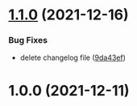 # [1.1.0](https://github.com/Muhammed-Rahif/GH-Notify/compare/v1.0.0...v1.1.0) (2021-12-16)


### Bug Fixes

* delete changelog file ([9da43ef](https://github.com/Muhammed-Rahif/GH-Notify/commit/9da43ef2079f340e634c5467bdfdc56103aa13b8))



# 1.0.0 (2021-12-11)




